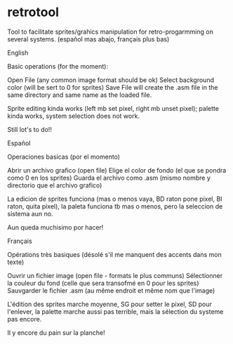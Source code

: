 # retrotool
Tool to facilitate sprites/grahics manipulation for retro-progarmming on several systems.
(español mas abajo, français plus bas)

English

Basic operations (for the moment):

Open File (any common image format should be ok)
Select background color (will be sert to 0 for sprites)
Save File will create the .asm file in the same directory and same name as the loaded file.

Sprite editing kinda works (left mb set pixel, right mb unset pixel); palette kinda works, system selection does not work.

Still lot's to do!!

Español

Operaciones basicas (por el momento)

Abrir un archivo grafico (open file)
Elige el color de fondo (el que se pondra como 0 en los sprites)
Guarda el archivo como .asm (mismo nombre y directorio que el archivo grafico)

La edicion de sprites funciona (mas o menos vaya, BD raton pone pixel, BI raton, quita pixel), la paleta funciona tb mas o menos, pero la seleccion de sistema aun no.

Aun queda muchisimo por hacer!

Français

Opérations très basiques (désolé s'il me manquent des accents dans mon texte)

Ouvrir un fichier image (open file - formats le plus communs)
Sélectionner la couleur du fond (celle que sera transofmé en 0 pour les sprites)
Sauvgarder le fichier .asm (au même endroit et même nom que l'image)

L'édition des sprites marche moyenne, SG pour setter le pixel, SD pour l'enlever, la palette marche aussi pas terrible, mais la sélection du systeme pas encore.

Il y encore du pain sur la planche!
